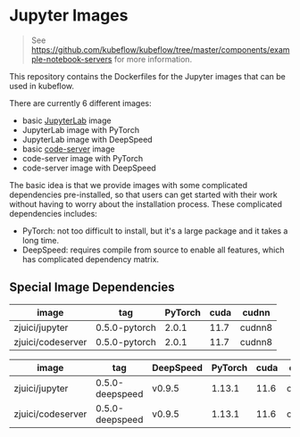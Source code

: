 # Jupyter Images

> See <https://github.com/kubeflow/kubeflow/tree/master/components/example-notebook-servers> for more information.

This repository contains the Dockerfiles for the Jupyter images that can be used in kubeflow.

There are currently 6 different images:

- basic [JupyterLab](https://github.com/jupyterlab/jupyterlab) image
- JupyterLab image with PyTorch
- JupyterLab image with DeepSpeed
- basic [code-server](https://github.com/coder/code-server) image
- code-server image with PyTorch
- code-server image with DeepSpeed

The basic idea is that we provide images with some complicated dependencies pre-installed, so that users can get started with their work without having to worry about the installation process. These complicated dependencies includes:

- PyTorch: not too difficult to install, but it's a large package and it takes a long time.
- DeepSpeed: requires compile from source to enable all features, which has complicated dependency matrix.

## Special Image Dependencies

image | tag | PyTorch | cuda | cudnn
---|---|---|---|---
zjuici/jupyter | 0.5.0-pytorch | 2.0.1 | 11.7 | cudnn8
zjuici/codeserver | 0.5.0-pytorch | 2.0.1 | 11.7 | cudnn8

image | tag | DeepSpeed | PyTorch | cuda | cudnn
---|---|---|---|---|---
zjuici/jupyter | 0.5.0-deepspeed | v0.9.5 | 1.13.1 | 11.6 | cudnn8
zjuici/codeserver | 0.5.0-deepspeed | v0.9.5 | 1.13.1 | 11.6 | cudnn8
